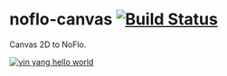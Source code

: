 # noflo-canvas [![Build Status](https://secure.travis-ci.org/noflo/noflo-canvas.png?branch=master)](http://travis-ci.org/noflo/noflo-canvas)

Canvas 2D to NoFlo.

[![yin yang hello world](https://cloud.githubusercontent.com/assets/395307/2731522/3d21a9be-c62e-11e3-9eaa-0ad98b9cc93f.png)](https://github.com/noflo/noflo-canvas/issues/3#issue-31725306)
